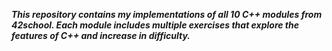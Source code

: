 ***This repository contains my implementations of all 10 C++ modules from 42school. Each module includes multiple exercises that explore the features of C++ and increase in difficulty.***
